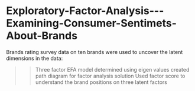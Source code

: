# Exploratory-Factor-Analysis---Examining-Consumer-Sentimets-About-Brands

Brands rating survey data on ten brands were used to uncover the latent dimensions in the data:
>> Three factor EFA model determined using eigen values
>> created path diagram for factor analysis solution
>> Used factor score to understand the brand positions on three latent factors

